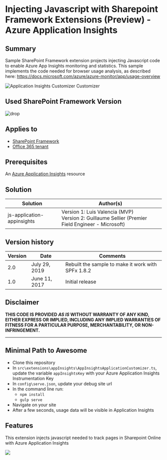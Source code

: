 # Injecting Javascript with Sharepoint Framework Extensions (Preview) - Azure Application Insights

## Summary
Sample SharePoint Framework extension projects injecting Javascript code to enable Azure App Insights monitoring and statistics.
This sample implements the code needed for browser usage analysis, as described here: https://docs.microsoft.com/azure/azure-monitor/app/usage-overview

![Application Insights Customizer Customizer](https://github.com/SharePoint/sp-dev-fx-extensions/blob/master/samples/js-application-appinsights/assets/appinsights-1.png)

## Used SharePoint Framework Version 
![drop](https://img.shields.io/badge/version-GA-green.svg)

## Applies to

* [SharePoint Framework](https://dev.office.com/sharepoint)
* [Office 365 tenant](https://dev.office.com/sharepoint/docs/spfx/set-up-your-development-environment)

## Prerequisites
 An [Azure Application Insights](https://go.microsoft.com/fwlink/?linkid=2091003) resource

## Solution

Solution|Author(s)
--------|---------
js-application-appinsights  | Version 1: Luis Valencia (MVP)<br />Version 2: Guillaume Sellier (Premier Field Engineer - Microsoft)

## Version history

Version|Date|Comments
-------|----|--------
2.0|July 29, 2019|Rebuilt the sample to make it work with SPFx 1.8.2
1.0|June 11, 2017|Initial release

## Disclaimer
**THIS CODE IS PROVIDED *AS IS* WITHOUT WARRANTY OF ANY KIND, EITHER EXPRESS OR IMPLIED, INCLUDING ANY IMPLIED WARRANTIES OF FITNESS FOR A PARTICULAR PURPOSE, MERCHANTABILITY, OR NON-INFRINGEMENT.**

---

## Minimal Path to Awesome

- Clone this repository
- In `src\extensions\appInsights\AppInsightsApplicationCustomizer.ts`, update the variable `appInsightsKey` with your Azure Application Insights Instrumentation Key
- In `config\serve.json`, update your debug site url
- In the command line run:
  - `npm install`
  - `gulp serve`
- Navigate on your site
- After a few seconds, usage data will be visible in Application Insights


## Features
This extension injects javascript needed to track pages in Sharepoint Online with Azure Application Insights

<img src="https://telemetry.sharepointpnp.com/sp-dev-fx-extensions/samples/js-application-appinsights" />